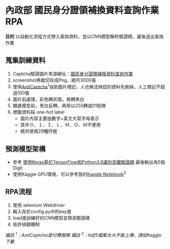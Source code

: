# 內政部 國民身分證領補換資料查詢作業 RPA

**目的**
以自動化流程方式帶入查詢資料，並以CNN模型解析驗證碼，最後送出查詢作業

## 蒐集訓練資料
1. Captcha驗證圖片來源網址：[國民身分證領補換資料查詢作業](https://www.ris.gov.tw/app/portal/3043)
2. screenshot再裁切存成Png，總共3000張
3. 使用[AntiCaptcha](http://getcaptchasolution.com/mzjmnwxcul)<sup>1</sup>協助圖片標記，人也無法辨認的資料先刪掉，人工標記不超過100張
4. 圖片前處理，彩色轉灰階，再轉黑白
5. 餵進模型前，黑白反轉，再除以255轉成01矩陣
6. 標籤資料採 one-hot label
	- 圖片內容主要由數字+英文大寫字母表示
	- 其中０、１、Ｉ、Ｌ、Ｍ、Ｏ、Ｗ不使用
	- 總共使用29種符號

## 預測模型架構
- 參考 [使用Keras基於TensorFlow和Python3.6識別高鐵驗證碼](https://github.com/gary9987/Keras-TaiwanHighSpeedRail-captcha) 最後輸出為5個Digit
- 使用Kaggle GPU環境，可以參考我的[Kaggle Notebook](https://www.kaggle.com/felisatseng/captcha-predict)<sup>2</sup>

## RPA流程
1. 使用 selenium Webdriver
2. 輸入存於config.py中的key值
3. load進訓練好的CNN模型並預測驗證碼
4. 些許偵錯機制

*備註 <sup>1</sup>：AntiCaptcha是付費服務*
*備註 <sup>2</sup>：hdf5檔案太大不能上傳，請從Kaggle下載*
